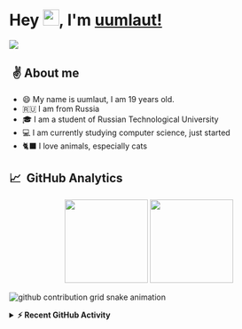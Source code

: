 # Hey <img src="https://github.com/TheDudeThatCode/TheDudeThatCode/blob/master/Assets/Hi.gif" width="29px">, I'm [uumlaut!](https://github.com/vyragosa)

<p>
 <a href="https://github.com/DenverCoder1/readme-typing-svg"><img src="https://readme-typing-svg.herokuapp.com?color=CAD1D8&lines=Computer+Science+Student;Bebra?&width=500&height=50&font=monospace"></a>
</p>

## &nbsp;✌️ About me

* 😄 My name is uumlaut, I am 19 years old.
* 🇷🇺 I am from Russia
* 🎓 I am a student of Russian Technological University
* 💻 I am currently studying computer science, just started
* 🐈‍⬛ I love animals, especially cats

## 📈 &nbsp;GitHub Analytics
<div align="center">
  <img height="150em" src="https://github-readme-stats-eight-theta.vercel.app/api?username=vyragosa&bg_color=30,e96443,904e95,481677&title_color=ffcdf0&text_color=ffcdf0&hide_border=true&include_all_commits=true&count_private=true&hide_border=true"/>
  <img height="150em" src="https://github-readme-stats-eight-theta.vercel.app/api/top-langs/?username=vyragosa&layout=compact&hide=css,html,mustache&langs_count=9&bg_color=30,e96443,904e95,481677&title_color=ffcdf0&text_color=ffcdf0&hide_border=true"/>
</div>

![github contribution grid snake animation](https://raw.githubusercontent.com/vyragosa/vyragosa/output/github-contribution-grid-snake-dark.svg#gh-dark-mode-only)

<details>
  <summary><b>⚡ Recent GitHub Activity</b></summary>
  <br/>
   <a href="https://github.com/vyragosa"><img alt="Candida's Activity Graph" src="https://activity-graph.herokuapp.com/graph?username=vyragosa&custom_title=vyragosa's%20Contribution%20Graph&theme=material-palenight" /></a>
  <br/>
</details>
